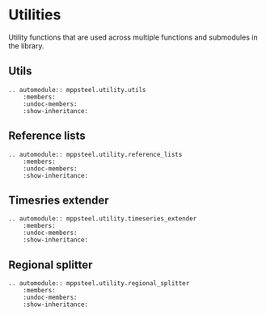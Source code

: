 # Utilities

Utility functions that are used across multiple functions and submodules in the library.

## Utils 

```{eval-rst}
.. automodule:: mppsteel.utility.utils
    :members:
    :undoc-members:
    :show-inheritance:
```

## Reference lists

```{eval-rst}
.. automodule:: mppsteel.utility.reference_lists
    :members:
    :undoc-members:
    :show-inheritance:
```

## Timesries extender

```{eval-rst}
.. automodule:: mppsteel.utility.timeseries_extender
    :members:
    :undoc-members:
    :show-inheritance:
```

## Regional splitter

```{eval-rst}
.. automodule:: mppsteel.utility.regional_splitter
    :members:
    :undoc-members:
    :show-inheritance:
```
